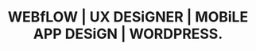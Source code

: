 
<h1 align="center">WEBfLOW | UX DESiGNER | MOBiLE APP DESiGN | WORDPRESS.</h1>
<h3 align="center"></h3>


